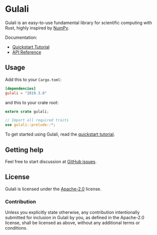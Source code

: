 # Gulali
Gulali is an easy-to-use fundamental library for scientific computing with Rust,
highly inspired by [NumPy].

Documentation:
- [Quickstart Tutorial][quickstart tutorial]
- [API Reference]

[NumPy]: http://www.numpy.org/
[API Reference]: https://docs.rs/gulali

## Usage
Add this to your `Cargo.toml`:

```toml
[dependencies]
gulali = "2019.3.8"
```

and this to your crate root:

```rust
extern crate gulali;

// Import all required traits
use gulali::prelude::*;
```

To get started using Gulali, read the [quickstart tutorial].

[quickstart tutorial]:  https://docs.rs/gulali#quickstart-tutorial

## Getting help
Feel free to start discussion at [GitHub issues].

[Github issues]: https://github.com/pyk/gulali/issues/new/choose

## License
Gulali is licensed under the [Apache-2.0](./LICENSE) license.

### Contribution
Unless you explicitly state otherwise, any contribution intentionally
submitted for inclusion in Gulali by you, as defined in the Apache-2.0
license, shall be licensed as above, without
any additional terms or conditions.